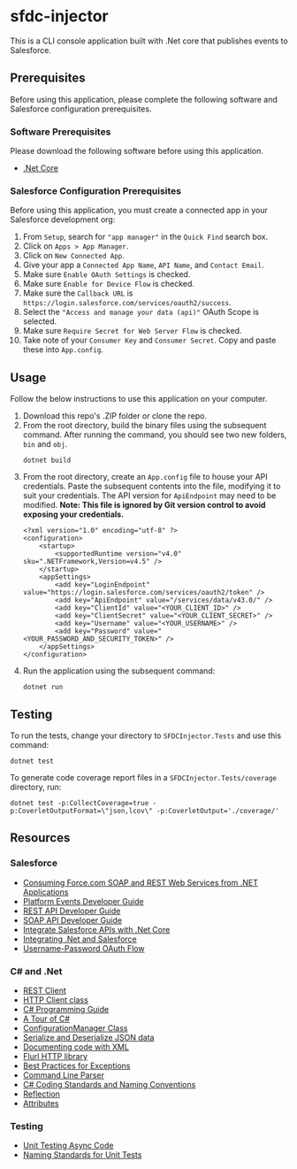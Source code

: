 # sfdc-injector

This is a CLI console application built with .Net core that publishes events to Salesforce.

## Prerequisites

Before using this application, please complete the following software and Salesforce configuration prerequisites.

### Software Prerequisites

Please download the following software before using this application.

- [.Net Core](https://dotnet.microsoft.com/download)

### Salesforce Configuration Prerequisites

Before using this application, you must create a connected app in your Salesforce development org:

1. From `Setup`, search for `"app manager"` in the `Quick Find` search box.
2. Click on `Apps > App Manager`.
3. Click on `New Connected App`.
4. Give your app a `Connected App Name`, `API Name`, and `Contact Email`.
5. Make sure `Enable OAuth Settings` is checked.
6. Make sure `Enable for Device Flow` is checked.
7. Make sure the `Callback URL` is `https://login.salesforce.com/services/oauth2/success`.
8. Select the `"Access and manage your data (api)"` OAuth Scope is selected.
9. Make sure `Require Secret for Web Server Flow` is checked.
10. Take note of your `Consumer Key` and `Consumer Secret`.  Copy and paste these into `App.config`.

## Usage

Follow the below instructions to use this application on your computer.

1. Download this repo's .ZIP folder or clone the repo.
2. From the root directory, build the binary files using the subsequent command.  After running the command, you should see two new folders, `bin` and `obj`.
    ```
    dotnet build
    ```
3. From the root directory, create an `App.config` file to house your API credentials.  Paste the subsequent contents into the file, modifying it to suit your credentials.  The API version for `ApiEndpoint` may need to be modified.  **Note: This file is ignored by Git version control to avoid exposing your credentials.**
    ```
    <?xml version="1.0" encoding="utf-8" ?>  
    <configuration>  
        <startup>   
            <supportedRuntime version="v4.0" sku=".NETFramework,Version=v4.5" />  
        </startup>  
        <appSettings>
            <add key="LoginEndpoint" value="https://login.salesforce.com/services/oauth2/token" />
            <add key="ApiEndpoint" value="/services/data/v43.0/" />
            <add key="ClientId" value="<YOUR_CLIENT_ID>" />  
            <add key="ClientSecret" value="<YOUR_CLIENT_SECRET>" />  
            <add key="Username" value="<YOUR_USERNAME>" />
            <add key="Password" value="<YOUR_PASSWORD_AND_SECURITY_TOKEN>" />
        </appSettings>  
    </configuration>
    ```
4. Run the application using the subsequent command:
    ```
    dotnet run
    ```
## Testing

To run the tests, change your directory to `SFDCInjector.Tests` and use this command:

```
dotnet test
```

To generate code coverage report files in a `SFDCInjector.Tests/coverage` directory, run:

```
dotnet test -p:CollectCoverage=true -p:CoverletOutputFormat=\"json,lcov\" -p:CoverletOutput='./coverage/'
```

## Resources

### Salesforce
- [Consuming Force.com SOAP and REST Web Services from .NET Applications](https://developer.salesforce.com/page/Consuming_Force.com_SOAP_and_REST_Web_Services_from_.NET_Applications)
- [Platform Events Developer Guide](https://developer.salesforce.com/docs/atlas.en-us.platform_events.meta/platform_events/platform_events_intro.htm)
- [REST API Developer Guide](https://developer.salesforce.com/docs/atlas.en-us.api_rest.meta/api_rest/intro_what_is_rest_api.htm)
- [SOAP API Developer Guide](https://developer.salesforce.com/docs/atlas.en-us.218.0.api.meta/api/sforce_api_quickstart_intro.htm)
- [Integrate Salesforce APIs with .Net Core](https://www.forcetalks.com/blog/how-to-integrate-salesforce-streaming-api-with-net-core-application/)
- [Integrating .Net and Salesforce](https://blog.mkorman.uk/integrating-net-and-salesforce-part-1-rest-api/)
- [Username-Password OAuth Flow](https://developer.salesforce.com/docs/atlas.en-us.api_rest.meta/api_rest/intro_understanding_username_password_oauth_flow.htm)

### C# and .Net
- [REST Client](https://docs.microsoft.com/en-us/dotnet/csharp/tutorials/console-webapiclient)
- [HTTP Client class](https://docs.microsoft.com/en-us/dotnet/api/system.net.http.httpclient?view=netframework-4.8)
- [C# Programming Guide](https://docs.microsoft.com/en-us/dotnet/csharp/programming-guide/index)
- [A Tour of C#](https://docs.microsoft.com/en-us/dotnet/csharp/tour-of-csharp/index)
- [ConfigurationManager Class](https://docs.microsoft.com/en-us/dotnet/api/system.configuration.configurationmanager?view=netframework-4.8)
- [Serialize and Deserialize JSON data](https://docs.microsoft.com/en-us/dotnet/framework/wcf/feature-details/how-to-serialize-and-deserialize-json-data)
- [Documenting code with XML](https://docs.microsoft.com/en-us/dotnet/csharp/codedoc)
- [Flurl HTTP library](https://flurl.dev/)
- [Best Practices for Exceptions](https://docs.microsoft.com/en-us/dotnet/standard/exceptions/best-practices-for-exceptions)
- [Command Line Parser](https://github.com/commandlineparser/commandline)
- [C# Coding Standards and Naming Conventions](https://github.com/ktaranov/naming-convention/blob/master/C%23%20Coding%20Standards%20and%20Naming%20Conventions.md)
- [Reflection](https://docs.microsoft.com/en-us/dotnet/csharp/programming-guide/concepts/reflection)
- [Attributes](https://docs.microsoft.com/en-us/dotnet/csharp/programming-guide/concepts/attributes/)

### Testing
- [Unit Testing Async Code](https://msdn.microsoft.com/en-us/magazine/dn818493.aspx)
- [Naming Standards for Unit Tests](https://osherove.com/blog/2005/4/3/naming-standards-for-unit-tests.html)